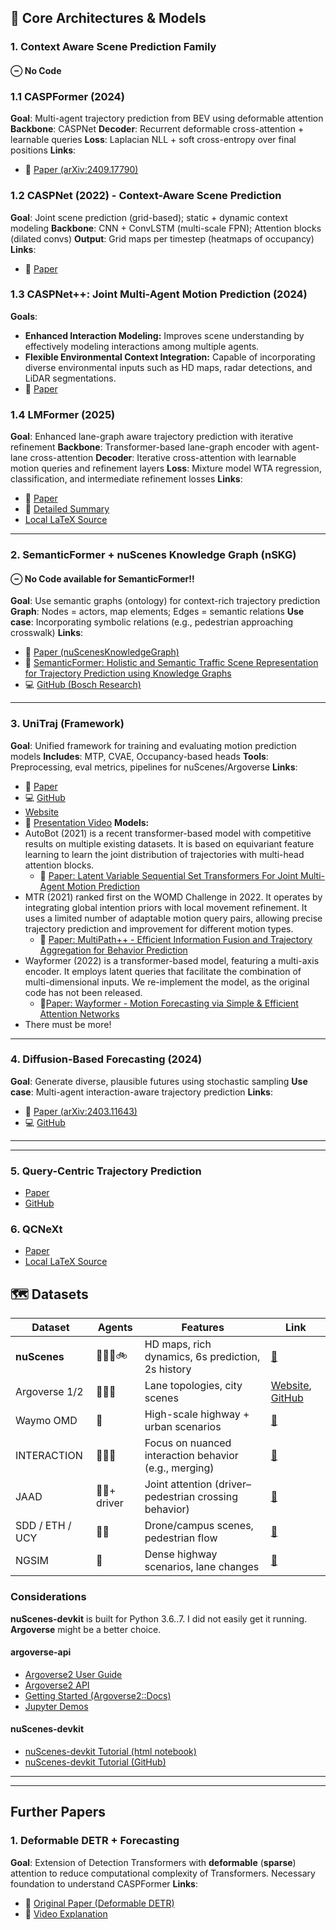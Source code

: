 ## 🧠 Core Architectures & Models

### 1. Context Aware Scene Prediction Family

#### $\ominus$ **No Code**

### 1.1 **CASPFormer** (2024)

**Goal**: Multi-agent trajectory prediction from BEV using deformable attention
**Backbone**: CASPNet
**Decoder**: Recurrent deformable cross-attention + learnable queries
**Loss**: Laplacian NLL + soft cross-entropy over final positions
**Links**:

- 📄 [Paper (arXiv:2409.17790)](https://arxiv.org/abs/2409.17790)

### 1.2 **CASPNet** (2022) - Context-Aware Scene Prediction

**Goal**: Joint scene prediction (grid-based); static + dynamic context modeling
**Backbone**: CNN + ConvLSTM (multi-scale FPN); Attention blocks (dilated convs)
**Output**: Grid maps per timestep (heatmaps of occupancy)
**Links**:

- 📄 [Paper](https://arxiv.org/abs/2201.06933)

### 1.3 **CASPNet++: Joint Multi-Agent Motion Prediction** (2024)

**Goals**:

- **Enhanced Interaction Modeling:** Improves scene understanding by effectively modeling interactions among multiple agents.​
- **Flexible Environmental Context Integration:** Capable of incorporating diverse environmental inputs such as HD maps, radar detections, and LiDAR segmentations.​
- 📄 [Paper](https://arxiv.org/abs/2308.07751)

### 1.4 **LMFormer (2025)**

**Goal**: Enhanced lane-graph aware trajectory prediction with iterative refinement
**Backbone**: Transformer-based lane-graph encoder with agent-lane cross-attention
**Decoder**: Iterative cross-attention with learnable motion queries and refinement layers
**Loss**: Mixture model WTA regression, classification, and intermediate refinement losses
**Links**:

- 📄 [Paper](https://arxiv.org/abs/2504.10275)
- 📄 [Detailed Summary](/docs/literature/lm-former.md)
- [Local LaTeX Source](/literature/lm-former-arXiv-2504.10275/)

---

### 2. **SemanticFormer + nuScenes Knowledge Graph (nSKG)**

#### $\ominus$ **No Code available for SemanticFormer!!**

**Goal**: Use semantic graphs (ontology) for context-rich trajectory prediction
**Graph**: Nodes = actors, map elements; Edges = semantic relations
**Use case**: Incorporating symbolic relations (e.g., pedestrian approaching crosswalk)
**Links**:

- 📄 [Paper (nuScenesKnowledgeGraph)](https://arxiv.org/pdf/2312.09676)
- 📄  [SemanticFormer: Holistic and Semantic Traffic Scene Representation for Trajectory Prediction using Knowledge Graphs](https://arxiv.org/abs/2404.19379)
- 💻 [GitHub (Bosch Research)](https://github.com/boschresearch/nuScenes_Knowledge_Graph)

---

### 3. **UniTraj (Framework)**

**Goal**: Unified framework for training and evaluating motion prediction models
**Includes**: MTP, CVAE, Occupancy-based heads
**Tools**: Preprocessing, eval metrics, pipelines for nuScenes/Argoverse
**Links**:

- 📄 [Paper](https://arxiv.org/pdf/2403.15098)
- 💻 [GitHub](https://github.com/vita-epfl/UniTraj)
- [Website](https://vita-epfl.github.io/UniTraj/)
- 🎥 [Presentation Video](https://www.youtube.com/watch?v=2IzuUtiNA_4)
**Models:**
- AutoBot (2021) is a recent transformer-based model with competitive results on multiple existing datasets. It is based on equivariant feature learning to learn the joint distribution of trajectories with multi-head attention blocks.
  - 📄 [Paper: Latent Variable Sequential Set Transformers For Joint Multi-Agent Motion Prediction](https://arxiv.org/abs/2104.00563)
- MTR (2021) ranked first on the WOMD Challenge in 2022. It operates by integrating global intention priors with local movement refinement. It uses a limited number of adaptable motion query pairs, allowing precise trajectory prediction and improvement for different motion types.
  - 📄 [Paper: MultiPath++ - Efficient Information Fusion and Trajectory Aggregation for Behavior Prediction](https://arxiv.org/abs/2111.14973)
- Wayformer (2022) is a transformer-based model, featuring a multi-axis encoder. It employs latent queries that facilitate the combination of multi-dimensional inputs. We re-implement the model, as the original code has not been released.
  - 📄[Paper: Wayformer - Motion Forecasting via Simple & Efficient Attention Networks](https://arxiv.org/abs/2207.05844)
- There must be more!

---

### 4. **Diffusion-Based Forecasting** (2024)

**Goal**: Generate diverse, plausible futures using stochastic sampling
**Use case**: Multi-agent interaction-aware trajectory prediction
**Links**:

- 📄 [Paper (arXiv:2403.11643)](https://arxiv.org/abs/2403.11643)
- 💻 [GitHub](https://github.com/tl-qz/trajdiffuse)


---
---

### 5. Query-Centric Trajectory Prediction

- [Paper](https://openaccess.thecvf.com/content/CVPR2023/papers/Zhou_Query-Centric_Trajectory_Prediction_CVPR_2023_paper.pdf)
- [GitHub](https://github.com/ZikangZhou/QCNet?tab=readme-ov-file)

### 6. QCNeXt
- [Paper](https://arxiv.org/abs/2306.10508)
- [Local LaTeX Source](/literature/qcnext-arXiv-2306.10508v1/)

## 🗺️ Datasets

| Dataset     | Agents           | Features                                                  | Link |
|-------------|------------------|-----------------------------------------------------------|------|
| **nuScenes**     | 🚗🚶‍♂️🚲              | HD maps, rich dynamics, 6s prediction, 2s history         | [🔗](https://www.nuscenes.org/prediction) |
| Argoverse 1/2 | 🚗🚶‍♂️               | Lane topologies, city scenes                             | [Website](https://www.argoverse.org/), [GitHub](https://github.com/argoverse/argoverse-api)|
| Waymo OMD     | 🚗                 | High-scale highway + urban scenarios                      | [🔗](https://waymo.com/open/data/motion/) |
| INTERACTION   | 🚗🚶‍♂️               | Focus on nuanced interaction behavior (e.g., merging)     | [🔗](https://interaction-dataset.com/) |
| JAAD          | 🚶‍♂️+ driver        | Joint attention (driver–pedestrian crossing behavior)     | [🔗](https://paperswithcode.com/dataset/jaad) |
| SDD / ETH / UCY | 🚶‍♂️            | Drone/campus scenes, pedestrian flow                     | [🔗](https://github.com/StanfordASL/Trajectron-plus-plus) |
| NGSIM         | 🚗                 | Dense highway scenarios, lane changes                     | [🔗](https://ops.fhwa.dot.gov/trafficanalysistools/ngsim.htm) |

### Considerations

**nuScenes-devkit** is built for Python 3.6..7. I did not easily get it running. **Argoverse** might be a better choice.

#### argoverse-api

- [Argoverse2 User Guide](https://argoverse.github.io/user-guide/)
- [Argoverse2 API](https://github.com/argoverse/av2-api)
- [Getting Started (Argoverse2::Docs)](https://argoverse.github.io/user-guide/getting_started.html)
- [Jupyter Demos](https://github.com/argoverse/argoverse-api/tree/master/demo_usage)

#### nuScenes-devkit

- [nuScenes-devkit Tutorial (html notebook)](https://www.nuscenes.org/tutorials/nuscenes_tutorial.html)
- [nuScenes-devkit Tutorial (GitHub)](https://github.com/nutonomy/nuscenes-devkit/tree/master/python-sdk/tutorials)

---
---

## Further Papers

### 1. **Deformable DETR + Forecasting**

**Goal**: Extension of Detection Transformers with **deformable** (**sparse**) attention to reduce computational complexity of Transformers.
Necessary foundation to understand CASPFormer
**Links**:

- 📄 [Original Paper (Deformable DETR)](https://arxiv.org/abs/2010.04159)
- 🎥 [Video Explanation](https://youtu.be/9UG4amweIjk?si=cX14SiUtZ_CSucfv)
